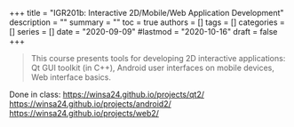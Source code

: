 +++
title = "IGR201b: Interactive 2D/Mobile/Web Application Development"
description = ""
summary = ""
toc = true
authors = []
tags = []
categories = []
series = []
date =  "2020-09-09"
#lastmod = "2020-10-16"
draft = false
+++

>This course presents tools for developing 2D interactive applications: Qt GUI toolkit (in C++), Android user interfaces on mobile devices, Web interface basics.

Done in class:
<https://winsa24.github.io/projects/qt2/>
<https://winsa24.github.io/projects/android2/>
<https://winsa24.github.io/projects/web2/>
